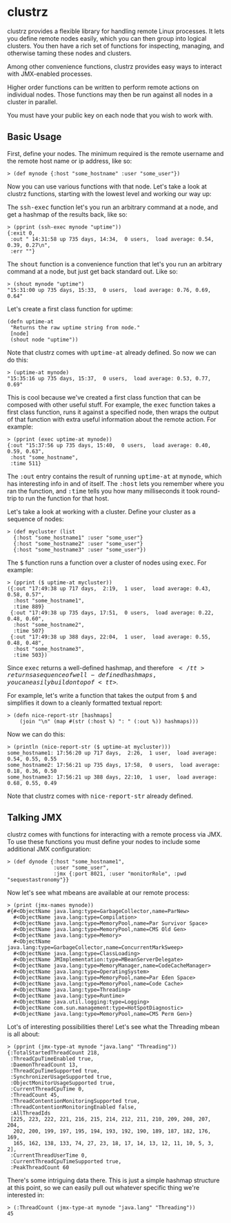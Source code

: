# clustrz

clustrz provides a flexible library for handling remote Linux processes. It lets you define remote nodes easily, which you can then group into logical clusters. You then have a rich set of functions for inspecting, managing, and otherwise taming these nodes and clusters.

Among other convenience functions, clustrz provides easy ways to interact with JMX-enabled processes.

Higher order functions can be written to perform remote actions on individual nodes. Those functions may then be run against all nodes in a cluster in parallel.

You must have your public key on each node that you wish to work with.

## Basic Usage

First, define your nodes. The minimum required is the remote username and the remote host name or ip address, like so:

	> (def mynode {:host "some_hostname" :user "some_user"})

Now you can use various functions with that node. Let's take a look at clustrz functions, starting with the lowest level and working our way up:

The <tt>ssh-exec</tt> function let's you run an arbitrary command at a node, and get a hashmap of the results back, like so:

	> (pprint (ssh-exec mynode "uptime"))
	{:exit 0,
 	 :out " 14:31:58 up 735 days, 14:34,  0 users,  load average: 0.54, 0.39, 0.27\n",
	 :err ""}

The <tt>shout</tt> function is a convenience function that let's you run an arbitrary command at a node, but just get back standard out. Like so:

	> (shout mynode "uptime")
	"15:31:00 up 735 days, 15:33,  0 users,  load average: 0.76, 0.69, 0.64"

Let's create a first class function for uptime:

	(defn uptime-at
	 "Returns the raw uptime string from node."
	 [node]
	 (shout node "uptime"))

Note that clustrz comes with <tt>uptime-at</tt> already defined. So now we can do this:

	> (uptime-at mynode)
	"15:35:16 up 735 days, 15:37,  0 users,  load average: 0.53, 0.77, 0.69"

This is cool because we've created a first class function that can be composed with other useful stuff. For example, the <tt>exec</tt> function takes a first class function, runs it against a specified node, then wraps the output of that function with extra useful information about the remote action. For example:

	> (pprint (exec uptime-at mynode))
	{:out "15:37:56 up 735 days, 15:40,  0 users,  load average: 0.40, 0.59, 0.63",
	 :host "some_hostname",
	 :time 511}

The <tt>:out</tt> entry contains the result of running <tt>uptime-at</tt> at <tt>mynode</tt>, which has interesting info in and of itself. The <tt>:host</tt> lets you remember where you ran the function, and <tt>:time</tt> tells you how many milliseconds it took round-trip to run the function for that host.

Let's take a look at working with a cluster. Define your cluster as a sequence of nodes:

	> (def mycluster (list
	  {:host "some_hostname1" :user "some_user"}
	  {:host "some_hostname2" :user "some_user"}
	  {:host "some_hostname3" :user "some_user"})

The <tt>$</tt> function runs a function over a cluster of nodes using <tt>exec</tt>. For example:

	> (pprint ($ uptime-at mycluster))
	({:out "17:49:38 up 717 days,  2:19,  1 user,  load average: 0.43, 0.58, 0.57",
	  :host "some_hostname1",
	  :time 889}
	 {:out "17:49:38 up 735 days, 17:51,  0 users,  load average: 0.22, 0.48, 0.60",
	  :host "some_hostname2",
	  :time 507}
	 {:out "17:49:38 up 388 days, 22:04,  1 user,  load average: 0.55, 0.48, 0.48",
	  :host "some_hostname3",
	  :time 503})

Since <tt>exec</tt> returns a well-defined hashmap, and therefore <tt>$</tt> returns a sequence of well-defined hashmaps, you can easily build on top of <tt>$</tt>.

For example, let's write a function that takes the output from <tt>$</tt> and simplifies it down to a cleanly formatted textual report:

	> (defn nice-report-str [hashmaps]
  	    (join "\n" (map #(str (:host %) ": " (:out %)) hashmaps)))

Now we can do this:

	> (println (nice-report-str ($ uptime-at mycluster)))
	some_hostname1: 17:56:20 up 717 days,  2:26,  1 user,  load average: 0.54, 0.55, 0.55
	some_hostname2: 17:56:21 up 735 days, 17:58,  0 users,  load average: 0.18, 0.36, 0.50
	some_hostname3: 17:56:21 up 388 days, 22:10,  1 user,  load average: 0.68, 0.55, 0.49

Note that clustrz comes with <tt>nice-report-str</tt> already defined.

## Talking JMX

clustrz comes with functions for interacting with a remote process via JMX. To use these functions you must define your nodes to include some additional JMX configuration:

	> (def dynode {:host "some_hostname1",
	               :user "some_user",
	               :jmx {:port 8021, :user "monitorRole", :pwd "sequestastronomy"}}

Now let's see what mbeans are available at our remote process:

	> (print (jmx-names mynode))
	#{#<ObjectName java.lang:type=GarbageCollector,name=ParNew>
	  #<ObjectName java.lang:type=Compilation>
	  #<ObjectName java.lang:type=MemoryPool,name=Par Survivor Space>
	  #<ObjectName java.lang:type=MemoryPool,name=CMS Old Gen>
	  #<ObjectName java.lang:type=Memory>
	  #<ObjectName java.lang:type=GarbageCollector,name=ConcurrentMarkSweep>
	  #<ObjectName java.lang:type=ClassLoading>
	  #<ObjectName JMImplementation:type=MBeanServerDelegate>
	  #<ObjectName java.lang:type=MemoryManager,name=CodeCacheManager>
	  #<ObjectName java.lang:type=OperatingSystem>
	  #<ObjectName java.lang:type=MemoryPool,name=Par Eden Space>
	  #<ObjectName java.lang:type=MemoryPool,name=Code Cache>
	  #<ObjectName java.lang:type=Threading>
	  #<ObjectName java.lang:type=Runtime>
	  #<ObjectName java.util.logging:type=Logging>
	  #<ObjectName com.sun.management:type=HotSpotDiagnostic>
	  #<ObjectName java.lang:type=MemoryPool,name=CMS Perm Gen>}

Lot's of interesting possibilities there! Let's see what the Threading mbean is all about:

	> (pprint (jmx-type-at mynode "java.lang" "Threading"))
	{:TotalStartedThreadCount 218,
	 :ThreadCpuTimeEnabled true,
	 :DaemonThreadCount 13,
	 :ThreadCpuTimeSupported true,
	 :SynchronizerUsageSupported true,
	 :ObjectMonitorUsageSupported true,
	 :CurrentThreadCpuTime 0,
	 :ThreadCount 45,
	 :ThreadContentionMonitoringSupported true,
	 :ThreadContentionMonitoringEnabled false,
	 :AllThreadIds
	 [225, 223, 222, 221, 216, 215, 214, 212, 211, 210, 209, 208, 207, 204,
	  202, 200, 199, 197, 195, 194, 193, 192, 190, 189, 187, 182, 176, 169,
	  165, 162, 138, 133, 74, 27, 23, 18, 17, 14, 13, 12, 11, 10, 5, 3, 2],
	 :CurrentThreadUserTime 0,
	 :CurrentThreadCpuTimeSupported true,
	 :PeakThreadCount 60

There's some intriguing data there. This is just a simple hashmap structure at this point, so we can easily pull out whatever specific thing we're interested in:

	> (:ThreadCount (jmx-type-at mynode "java.lang" "Threading"))
	45

